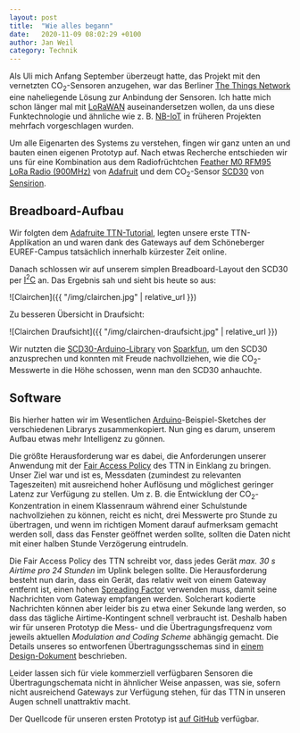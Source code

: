 ```yaml
---
layout: post
title:  "Wie alles begann"
date:   2020-11-09 08:02:29 +0100
author: Jan Weil
category: Technik
---
```


Als Uli mich Anfang September überzeugt hatte, das Projekt mit den vernetzten
CO<sub>2</sub>-Sensoren anzugehen, war das Berliner [The Things
Network](https://thethingsnetwork.org) eine naheliegende Lösung zur Anbindung
der Sensoren. Ich hatte mich schon länger mal mit
[LoRaWAN](https://de.wikipedia.org/wiki/Long_Range_Wide_Area_Network)
auseinandersetzen wollen, da uns diese Funktechnologie und ähnliche wie z. B.
[NB-IoT](https://en.wikipedia.org/wiki/Narrowband_IoT) in früheren Projekten
mehrfach vorgeschlagen wurden.

Um alle Eigenarten des Systems zu verstehen, fingen wir ganz unten an und
bauten einen eigenen Prototyp auf. Nach etwas Recherche entschieden wir uns für
eine Kombination aus dem Radiofrüchtchen [Feather M0 RFM95 LoRa Radio
(900MHz)](https://www.adafruit.com/product/3178) von
[Adafruit](https://www.adafruit.com) und dem CO<sub>2</sub>-Sensor
[SCD30](https://www.sensirion.com/scd30/) von
[Sensirion](https://www.sensirion.com).

## Breadboard-Aufbau

Wir folgten dem [Adafruite
TTN-Tutorial](https://learn.adafruit.com/the-things-network-for-feather),
legten unsere erste TTN-Applikation an und waren dank des Gateways auf dem
Schöneberger EUREF-Campus tatsächlich innerhalb kürzester Zeit online.

Danach schlossen wir auf unserem simplen Breadboard-Layout den SCD30 per
[I<sup>2</sup>C](https://de.wikipedia.org/wiki/I%C2%B2C) an. Das Ergebnis sah
und sieht bis heute so aus:

![Clairchen]({{ "/img/clairchen.jpg" | relative_url }})

Zu besseren Übersicht in Draufsicht:

![Clairchen Draufsicht]({{ "/img/clairchen-draufsicht.jpg" | relative_url }})

Wir nutzten die
[SCD30-Arduino-Library](https://github.com/sparkfun/SparkFun_SCD30_Arduino_Library)
von [Sparkfun](https://www.sparkfun.com/), um den SCD30 anzusprechen und
konnten mit Freude nachvollziehen, wie die CO<sub>2</sub>-Messwerte in die Höhe
schossen, wenn man den SCD30 anhauchte.

## Software

Bis hierher hatten wir im Wesentlichen
[Arduino](https://www.arduino.cc/)-Beispiel-Sketches der verschiedenen Librarys
zusammenkopiert. Nun ging es darum, unserem Aufbau etwas mehr Intelligenz zu
gönnen.

Die größte Herausforderung war es dabei, die Anforderungen unserer Anwendung
mit der [Fair Access
Policy](https://www.thethingsnetwork.org/docs/lorawan/duty-cycle.html) des TTN
in Einklang zu bringen. Unser Ziel war und ist es, Messdaten (zumindest zu
relevanten Tageszeiten) mit ausreichend hoher Auflösung und möglichest geringer
Latenz zur Verfügung zu stellen. Um z. B. die Entwicklung der
CO<sub>2</sub>-Konzentration in einem Klassenraum während einer Schulstunde
nachvollziehen zu können, reicht es nicht, drei Messwerte pro Stunde zu
übertragen, und wenn im richtigen Moment darauf aufmerksam gemacht werden soll,
dass das Fenster geöffnet werden sollte, sollten die Daten nicht mit einer
halben Stunde Verzögerung eintrudeln.

Die Fair Access Policy des TTN schreibt vor, dass jedes Gerät *max. 30 s
Airtime pro 24 Stunden* im Uplink belegen sollte. Die Herausforderung besteht
nun darin, dass ein Gerät, das relativ weit von einem Gateway entfernt ist,
einen hohen
[Spreading Factor](https://www.thethingsnetwork.org/docs/lorawan/modulation-data-rate.html)
verwenden muss, damit seine Nachrichten vom Gateway empfangen werden.
Solcherart kodierte Nachrichten können aber leider bis zu etwa einer Sekunde
lang werden, so dass das tägliche Airtime-Kontingent schnell verbraucht ist.
Deshalb haben wir für unseren Prototyp die Mess- und die Übertragungsfrequenz
vom jeweils aktuellen _Modulation and Coding Scheme_ abhängig gemacht. Die
Details unseres so entworfenen Übertragungsschemas sind in
[einem Design-Dokument](https://github.com/ClairBerlin/clair-doc/blob/master/node-protocol/sampling-and-transmission-scheme.pdf)
beschrieben.

Leider lassen sich für viele kommerziell verfügbaren Sensoren die
Übertragungschemata nicht in ähnlicher Weise anpassen, was sie, sofern nicht
ausreichend Gateways zur Verfügung stehen, für das TTN in unseren Augen schnell
unattraktiv macht.

Der Quellcode für unseren ersten Prototyp ist [auf
GitHub](https://github.com/ClairBerlin/clairchen) verfügbar.

